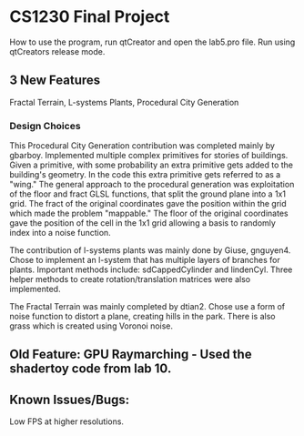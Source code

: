# CS1230 Final Project
How to use the program, run qtCreator and open the lab5.pro file. Run using
qtCreators release mode.

## 3 New Features
Fractal Terrain, L-systems Plants, Procedural City Generation

### Design Choices
This Procedural City Generation contribution was completed mainly by gbarboy. Implemented multiple complex primitives for stories of buildings. Given a primitive, with some probability an extra primitive gets added to the building's geometry. In the code this extra primitive gets referred to as a "wing." The general approach to the procedural generation was exploitation of the floor and fract GLSL functions, that split the ground plane into a 1x1 grid. The fract of the original coordinates gave the position within the grid which made the problem "mappable." The floor of the original coordinates gave the position of the cell in the 1x1 grid allowing a basis to randomly index into a noise function.

The contribution of l-systems plants was mainly done by Giuse, gnguyen4. Chose to implement an l-system that has multiple layers of branches for plants. Important methods include: sdCappedCylinder and lindenCyl. Three helper methods to create rotation/translation matrices were also implemented.

The Fractal Terrain was mainly completed by dtian2. Chose use a form of noise function to distort a plane, creating hills in the park. There is also grass which
is created using Voronoi noise.

## Old Feature: GPU Raymarching - Used the shadertoy code from lab 10.

## Known Issues/Bugs:

Low FPS at higher resolutions.
